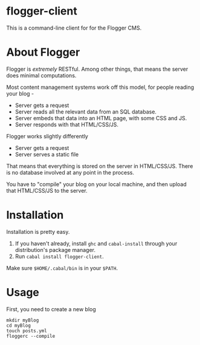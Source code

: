 # flogger-client

This is a command-line client for for the Flogger CMS.

# About Flogger

Flogger is *extremely* RESTful. Among other things, that means the server does
minimal computations.

Most content management systems work off this model, for people reading your
blog -

* Server gets a request
* Server reads all the relevant data from an SQL database.
* Server embeds that data into an HTML page, with some CSS and JS.
* Server responds with that HTML/CSS/JS.

Flogger works slightly differently

* Server gets a request
* Server serves a static file

That means that everything is stored on the server in HTML/CSS/JS. There is no
database involved at any point in the process.

You have to "compile" your blog on your local machine, and then upload that
HTML/CSS/JS to the server.

# Installation

Installation is pretty easy.

1. If you haven't already, install `ghc` and `cabal-install` through your
   distribution's package manager.
2. Run `cabal install flogger-client`.

Make sure `$HOME/.cabal/bin` is in your `$PATH`.

# Usage

First, you need to create a new blog

    mkdir myBlog
    cd myBlog
    touch posts.yml
    floggerc --compile
